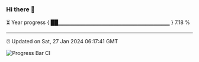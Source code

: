 ### Hi there 👋

⏳ Year progress { ██▁▁▁▁▁▁▁▁▁▁▁▁▁▁▁▁▁▁▁▁▁▁▁▁▁▁▁▁ } 7.18 %

---

⏰ Updated on Sat, 27 Jan 2024 06:17:41 GMT

![Progress Bar CI](https://github.com/liununu/liununu/workflows/Progress%20Bar%20CI/badge.svg)

